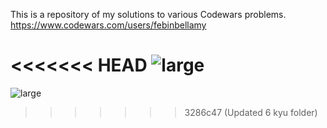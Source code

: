 This is a repository of my solutions to various Codewars problems. https://www.codewars.com/users/febinbellamy

<<<<<<< HEAD
![large](https://user-images.githubusercontent.com/89381034/230179490-06fa9c84-6354-44c4-b90e-3e14fe818495.svg)
=======
![large](https://user-images.githubusercontent.com/89381034/214430479-73bc2591-7a80-4330-b8ac-6e05ff25e6d7.svg)

>>>>>>> 3286c47 (Updated 6 kyu folder)
